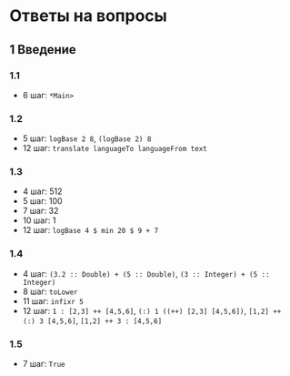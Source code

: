 # Ответы на вопросы

## 1 Введение

### 1.1
- 6 шаг: `*Main>`

### 1.2
- 5 шаг: `logBase 2 8`, `(logBase 2) 8`
- 12 шаг: `translate languageTo languageFrom text`

### 1.3
- 4 шаг: 512
- 5 шаг: 100
- 7 шаг: 32
- 10 шаг: 1
- 12 шаг: `logBase 4 $ min 20 $ 9 + 7`

### 1.4
- 4 шаг: `(3.2 :: Double) + (5 :: Double)`, `(3 :: Integer) + (5 :: Integer)`
- 8 шаг: `toLower`
- 11 шаг: `infixr 5`
- 12 шаг: `1 : [2,3] ++ [4,5,6]`, `(:) 1 ((++) [2,3] [4,5,6])`, `[1,2] ++ (:) 3 [4,5,6]`, `[1,2] ++ 3 : [4,5,6]`

### 1.5
- 7 шаг: `True`

